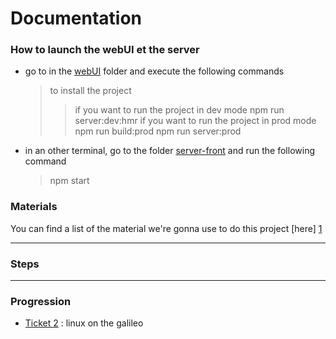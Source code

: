 # Documentation

### How to launch the webUI et the server

* go to in the [webUI][UI-dir] folder and execute the following commands

    > to install the project
    > > if you want to run the project in dev mode
    > npm run server:dev:hmr
    > > if you want to run the project in prod mode
    > npm run build:prod
    > npm run server:prod

* in an other terminal, go to the folder [server-front][srv-dir] and run the following command

    > npm start

### Materials
You can find a list of the material we're gonna use to do this project [here] [1]

___
### Steps

___
### Progression

* [Ticket 2][t2] : linux on the galileo

[1]: /docs/materials.md/
[2]: /docs/steps/README.md
[3]: /docs/progression/README.md
[t2]: /docs/progression/Ticket_2.md
[UI-dir]: /src/webUI
[srv-dir]: /src/server-front
